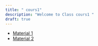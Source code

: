 ```yaml
---
title: " cours1"
description: "Welcome to Class cours1 "
draft: true
---
```



- [Material 1](https://www.youtube.com/watch?v=hjD9jTi_DQ4&t=108s)
- [Material 2](https://github.com/adityatelange/hugo-PaperMod/wiki/Installation)